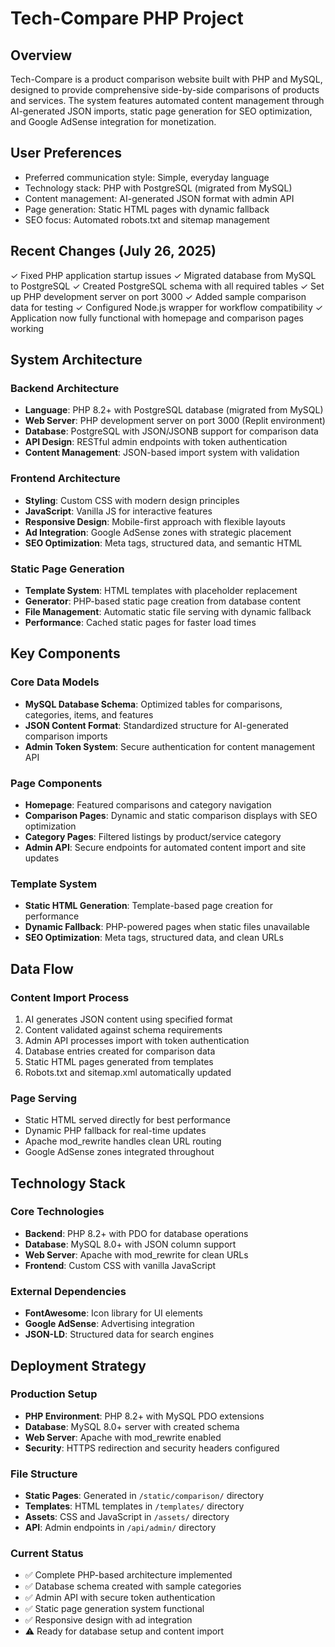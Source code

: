 # Tech-Compare PHP Project

## Overview

Tech-Compare is a product comparison website built with PHP and MySQL, designed to provide comprehensive side-by-side comparisons of products and services. The system features automated content management through AI-generated JSON imports, static page generation for SEO optimization, and Google AdSense integration for monetization.

## User Preferences

- Preferred communication style: Simple, everyday language
- Technology stack: PHP with PostgreSQL (migrated from MySQL)
- Content management: AI-generated JSON format with admin API
- Page generation: Static HTML pages with dynamic fallback
- SEO focus: Automated robots.txt and sitemap management

## Recent Changes (July 26, 2025)

✓ Fixed PHP application startup issues
✓ Migrated database from MySQL to PostgreSQL
✓ Created PostgreSQL schema with all required tables
✓ Set up PHP development server on port 3000
✓ Added sample comparison data for testing
✓ Configured Node.js wrapper for workflow compatibility
✓ Application now fully functional with homepage and comparison pages working

## System Architecture

### Backend Architecture
- **Language**: PHP 8.2+ with PostgreSQL database (migrated from MySQL)
- **Web Server**: PHP development server on port 3000 (Replit environment)
- **Database**: PostgreSQL with JSON/JSONB support for comparison data
- **API Design**: RESTful admin endpoints with token authentication
- **Content Management**: JSON-based import system with validation

### Frontend Architecture
- **Styling**: Custom CSS with modern design principles
- **JavaScript**: Vanilla JS for interactive features
- **Responsive Design**: Mobile-first approach with flexible layouts
- **Ad Integration**: Google AdSense zones with strategic placement
- **SEO Optimization**: Meta tags, structured data, and semantic HTML

### Static Page Generation
- **Template System**: HTML templates with placeholder replacement
- **Generator**: PHP-based static page creation from database content
- **File Management**: Automatic static file serving with dynamic fallback
- **Performance**: Cached static pages for faster load times

## Key Components

### Core Data Models
- **MySQL Database Schema**: Optimized tables for comparisons, categories, items, and features
- **JSON Content Format**: Standardized structure for AI-generated comparison imports
- **Admin Token System**: Secure authentication for content management API

### Page Components
- **Homepage**: Featured comparisons and category navigation
- **Comparison Pages**: Dynamic and static comparison displays with SEO optimization
- **Category Pages**: Filtered listings by product/service category
- **Admin API**: Secure endpoints for automated content import and site updates

### Template System
- **Static HTML Generation**: Template-based page creation for performance
- **Dynamic Fallback**: PHP-powered pages when static files unavailable
- **SEO Optimization**: Meta tags, structured data, and clean URLs

## Data Flow

### Content Import Process
1. AI generates JSON content using specified format
2. Content validated against schema requirements
3. Admin API processes import with token authentication
4. Database entries created for comparison data
5. Static HTML pages generated from templates
6. Robots.txt and sitemap.xml automatically updated

### Page Serving
- Static HTML served directly for best performance
- Dynamic PHP fallback for real-time updates
- Apache mod_rewrite handles clean URL routing
- Google AdSense zones integrated throughout

## Technology Stack

### Core Technologies
- **Backend**: PHP 8.2+ with PDO for database operations
- **Database**: MySQL 8.0+ with JSON column support
- **Web Server**: Apache with mod_rewrite for clean URLs
- **Frontend**: Custom CSS with vanilla JavaScript

### External Dependencies
- **FontAwesome**: Icon library for UI elements
- **Google AdSense**: Advertising integration
- **JSON-LD**: Structured data for search engines

## Deployment Strategy

### Production Setup
- **PHP Environment**: PHP 8.2+ with MySQL PDO extensions
- **Database**: MySQL 8.0+ server with created schema
- **Web Server**: Apache with mod_rewrite enabled
- **Security**: HTTPS redirection and security headers configured

### File Structure
- **Static Pages**: Generated in `/static/comparison/` directory
- **Templates**: HTML templates in `/templates/` directory
- **Assets**: CSS and JavaScript in `/assets/` directory
- **API**: Admin endpoints in `/api/admin/` directory

### Current Status
- ✅ Complete PHP-based architecture implemented
- ✅ Database schema created with sample categories
- ✅ Admin API with secure token authentication
- ✅ Static page generation system functional
- ✅ Responsive design with ad integration
- ⚠️ Ready for database setup and content import